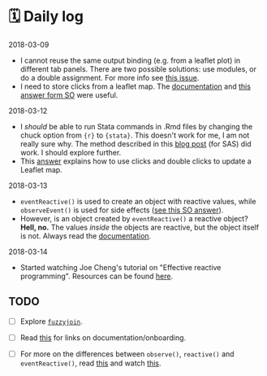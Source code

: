 # :spiral_calendar: Daily log

2018-03-09

- I cannot reuse the same output binding (e.g. from a leaflet plot) in different tab panels. There are two possible solutions: use modules, or do a double assignment. For more info see [this issue](https://github.com/rstudio/shiny/issues/867).
- I need to store clicks from a leaflet map. The [documentation](https://rstudio.github.io/leaflet/shiny.html) and [this answer form SO](https://stackoverflow.com/questions/41106547/how-to-save-click-events-in-leaflet-shiny-map) were useful.

2018-03-12

- I _should_ be able to run Stata commands in .Rmd files by changing the chuck option from `{r}` to `{stata}`. This doesn't work for me, I am not really sure why. The method described in this [blog post](https://www.ssc.wisc.edu/~hemken/SASworkshops/Markdown/SASmarkdown.html) (for SAS) did work. I should explore further.
- This [answer](https://stackoverflow.com/questions/41104576/changing-styles-when-selecting-and-deselecting-multiple-polygons-with-leaflet-sh/41147206#41147206) explains how to use clicks and double clicks to update a Leaflet map.

2018-03-13

- `eventReactive()` is used to create an object with reactive values, while `observeEvent()` is used for side effects ([see this SO answer](https://stackoverflow.com/questions/33519816/shiny-what-is-the-difference-between-observeevent-and-eventreactive)).
- However, is an object created by `eventReactive()` a reactive object? __Hell, no.__ The values _inside_ the objects are reactive, but the object itself is not. Always read the [documentation](https://www.rdocumentation.org/packages/shiny/versions/1.0.5/topics/reactiveValues).

2018-03-14
- Started watching Joe Cheng's tutorial on "Effective reactive programming". Resources can be found [here](https://github.com/jcheng5/user2016-tutorial-shiny).

## TODO

- [ ] Explore [`fuzzyjoin`](https://github.com/dgrtwo/fuzzyjoin).

- [ ] Read [this](https://sandhya-k.gitbooks.io/on-boarding-off-boarding-in-newsrooms/content/links.html) for links on documentation/onboarding.

- [ ] For more on the differences between `observe()`, `reactive()` and `eventReactive()`, read [this](https://stackoverflow.com/questions/39436713/r-shiny-reactivevalues-vs-reactive) and watch [this](https://www.rstudio.com/resources/webinars/shiny-developer-conference/).
